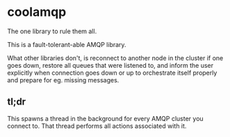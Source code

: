 coolamqp
========

The one library to rule them all.

This is a fault-tolerant-able AMQP library.

What other libraries don't, is reconnect to another node 
in the cluster if one goes down, restore all queues that were
listened to, and inform the user explicitly when connection goes down
or up to orchestrate itself properly and prepare for eg. missing messages.

tl;dr
-----
This spawns a thread in the background for every AMQP cluster you connect to. That
thread performs all actions associated with it.